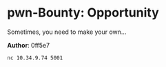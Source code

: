 # pwn-Bounty: Opportunity
Sometimes, you need to make your own...

**Author**: 0ff5e7

`nc 10.34.9.74 5001`
